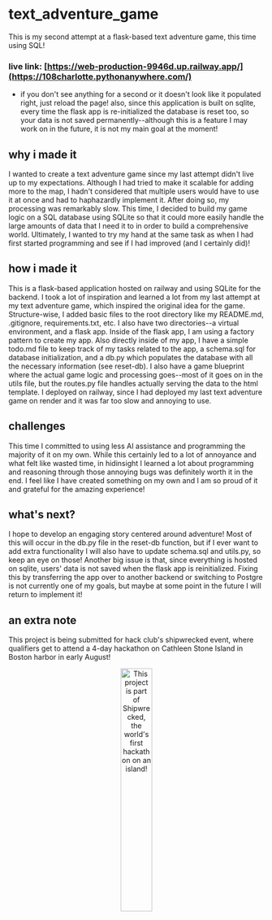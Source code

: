 # text_adventure_game
This is my second attempt at a flask-based text adventure game, this time using SQL! 

### live link: [https://web-production-9946d.up.railway.app/](https://108charlotte.pythonanywhere.com/)
* if you don't see anything for a second or it doesn't look like it populated right, just reload the page! also, since this application is built on sqlite, every time the flask app is re-initialized the database is reset too, so your data is not saved permanently--although this is a feature I may work on in the future, it is not my main goal at the moment! 

## why i made it
I wanted to create a text adventure game since my last attempt didn't live up to my expectations. Although I had tried to make it scalable for adding more to the map, I hadn't considered that multiple users would have to use it at once and had to haphazardly implement it. After doing so, my processing was remarkably slow. This time, I decided to build my game logic on a SQL database using SQLite so that it could more easily handle the large amounts of data that I need it to in order to build a comprehensive world. Ultimately, I wanted to try my hand at the same task as when I had first started programming and see if I had improved (and I certainly did)! 

## how i made it
This is a flask-based application hosted on railway and using SQLite for the backend. I took a lot of inspiration and learned a lot from my last attempt at my text adventure game, which inspired the original idea for the game. Structure-wise, I added basic files to the root directory like my README.md, .gitignore, requirements.txt, etc. I also have two directories--a virtual environment, and a flask app. Inside of the flask app, I am using a factory pattern to create my app. Also directly inside of my app, I have a simple todo.md file to keep track of my tasks related to the app, a schema.sql for database initialization, and a db.py which populates the database with all the necessary information (see reset-db). I also have a game blueprint where the actual game logic and processing goes--most of it goes on in the utils file, but the routes.py file handles actually serving the data to the html template. I deployed on railway, since I had deployed my last text adventure game on render and it was far too slow and annoying to use. 

## challenges
This time I committed to using less AI assistance and programming the majority of it on my own. While this certainly led to a lot of annoyance and what felt like wasted time, in hidinsight I learned a lot about programming and reasoning through those annoying bugs was definitely worth it in the end. I feel like I have created something on my own and I am so proud of it and grateful for the amazing experience! 

## what's next? 
I hope to develop an engaging story centered around adventure! Most of this will occur in the db.py file in the reset-db function, but if I ever want to add extra functionality I will also have to update schema.sql and utils.py, so keep an eye on those! Another big issue is that, since everything is hosted on sqlite, users' data is not saved when the flask app is reinitialized. Fixing this by transferring the app over to another backend or switching to Postgre is not currently one of my goals, but maybe at some point in the future I will return to implement it! 

## an extra note
This project is being submitted for hack club's shipwrecked event, where qualifiers get to attend a 4-day hackathon on Cathleen Stone Island in Boston harbor in early August! 

<div align="center">
  <a href="https://shipwrecked.hackclub.com/?t=ghrm" target="_blank">
    <img src="https://hc-cdn.hel1.your-objectstorage.com/s/v3/739361f1d440b17fc9e2f74e49fc185d86cbec14_badge.png" 
         alt="This project is part of Shipwrecked, the world's first hackathon on an island!" 
         style="width: 35%;">
  </a>
</div>
